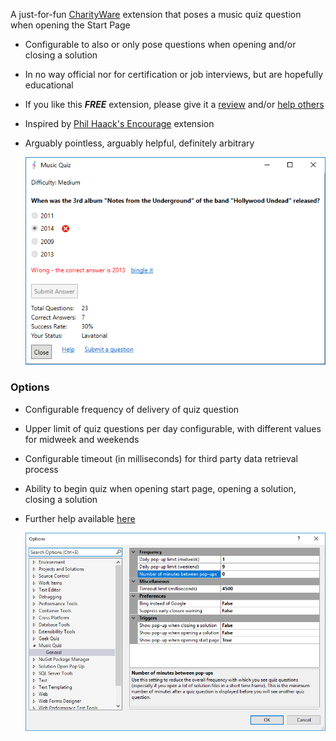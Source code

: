 [GitHubRepoURL]: https://github.com/GregTrevellick/Quiz.Launcher
[GitHubRepoIssuesURL]: https://github.com/GregTrevellick/Quiz.Launcher/issues
[GitHubRepoPullRequestsURL]: https://github.com/GregTrevellick/Quiz.Launcher/pulls
[VSMarketplaceUrl]: https://marketplace.visualstudio.com/items?itemName=GregTrevellick.MusicQuiz#review-details
[CharityWareURL]: https://github.com/GregTrevellick/MiscellaneousArtefacts/wiki/Charity-Ware

A just-for-fun [CharityWare][CharityWareURL] extension that poses a music quiz question when opening the Start Page

- Configurable to also or only pose questions when opening and/or closing a solution

- In no way official nor for certification or job interviews, but are hopefully educational

- If you like this ***FREE*** extension, please give it a [review][VSMarketplaceUrl] and/or [help others][CharityWareURL]

- Inspired by [Phil Haack's Encourage](https://marketplace.visualstudio.com/items?itemName=Haacked.Encourage) extension

- Arguably pointless, arguably helpful, definitely arbitrary

  ![](ReadMeScreenShot_PopUp.png)

### Options

- Configurable frequency of delivery of quiz question 

- Upper limit of quiz questions per day configurable, with different values for midweek and weekends

- Configurable timeout (in milliseconds) for third party data retrieval process 

- Ability to begin quiz when opening start page, opening a solution, closing a solution

- Further help available [here](https://github.com/GregTrevellick/Quiz.Launcher/wiki/Help)

  ![](ReadMeScreenShot_Options.png)
